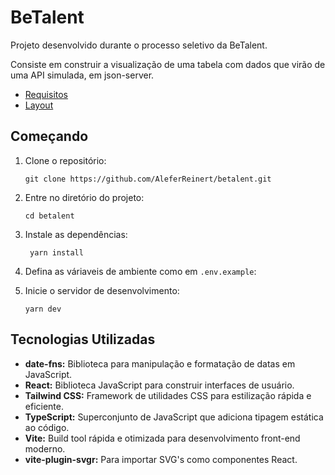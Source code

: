 # BeTalent

Projeto desenvolvido durante o processo seletivo da BeTalent.

Consiste em construir a visualização de uma tabela com dados que virão de uma API simulada, em json-server.

- [Requisitos](https://github.com/bemobile/teste-pratico-frontend)
- [Layout](https://www.figma.com/design/yw6th52zE9bubewc6ayTg5/Teste-T%C3%A9cnico-Frontend-BeTalent?node-id=1-4&p=f&t=sWXq8uMvn5ZK8yKr-0)

## Começando

1. Clone o repositório:
   ```
   git clone https://github.com/AleferReinert/betalent.git
   ```
2. Entre no diretório do projeto:
   ```
   cd betalent
   ```
3. Instale as dependências:
   ```
    yarn install
   ```
4. Defina as váriaveis de ambiente como em `.env.example`:

5. Inicie o servidor de desenvolvimento:
   ```
   yarn dev
   ```

## Tecnologias Utilizadas

- **date-fns:** Biblioteca para manipulação e formatação de datas em JavaScript.
- **React:** Biblioteca JavaScript para construir interfaces de usuário.
- **Tailwind CSS:** Framework de utilidades CSS para estilização rápida e eficiente.
- **TypeScript:** Superconjunto de JavaScript que adiciona tipagem estática ao código.
- **Vite:** Build tool rápida e otimizada para desenvolvimento front-end moderno.
- **vite-plugin-svgr:** Para importar SVG's como componentes React.

